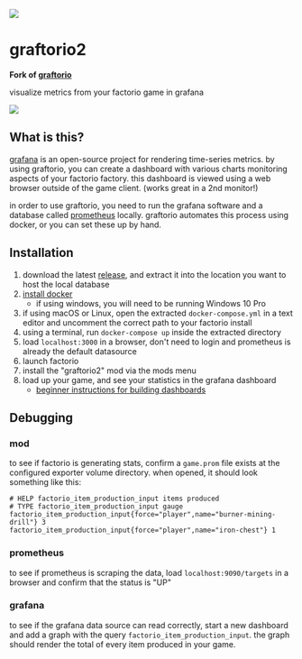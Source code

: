 
![](https://mods-data.factorio.com/assets/ad36f974db944b1540ce50a0aea46221f26f7c36.thumb.png)

# graftorio2

**Fork of [graftorio](https://github.com/afex/graftorio)**

visualize metrics from your factorio game in grafana

![](https://mods-data.factorio.com/assets/89653f5de75cdb227b5140805d632faf41459eee.png)

## What is this?

[grafana](https://grafana.com/) is an open-source project for rendering time-series metrics. by using graftorio, you can create a dashboard with various charts monitoring aspects of your factorio factory. this dashboard is viewed using a web browser outside of the game client. (works great in a 2nd monitor!)

in order to use graftorio, you need to run the grafana software and a database called [prometheus](https://prometheus.io/) locally. graftorio automates this process using docker, or you can set these up by hand.

## Installation

1. download the latest [release](https://github.com/remijouannet/graftorio2/releases), and extract it into the location you want to host the local database
1. [install docker](https://docs.docker.com/install/)
   - if using windows, you will need to be running Windows 10 Pro
1. if using macOS or Linux, open the extracted `docker-compose.yml` in a text editor and uncomment the correct path to your factorio install
1. using a terminal, run `docker-compose up` inside the extracted directory
1. load `localhost:3000` in a browser, don't need to login and prometheus is already the default datasource
1. launch factorio
1. install the "graftorio2" mod via the mods menu
1. load up your game, and see your statistics in the grafana dashboard
   - [beginner instructions for building dashboards](https://youtu.be/sKNZMtoSHN4)

## Debugging

### mod

to see if factorio is generating stats, confirm a `game.prom` file exists at the configured exporter volume directory.  when opened, it should look something like this:

```
# HELP factorio_item_production_input items produced
# TYPE factorio_item_production_input gauge
factorio_item_production_input{force="player",name="burner-mining-drill"} 3
factorio_item_production_input{force="player",name="iron-chest"} 1
```

### prometheus

to see if prometheus is scraping the data, load `localhost:9090/targets` in a browser and confirm that the status is "UP"

### grafana

to see if the grafana data source can read correctly, start a new dashboard and add a graph with the query `factorio_item_production_input`. the graph should render the total of every item produced in your game.
